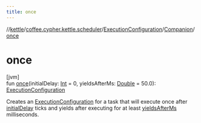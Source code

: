 ```yaml
---
title: once
---
```

//[kettle](../../../../index.html)/[coffee.cypher.kettle.scheduler](../../index.html)/[ExecutionConfiguration](../index.html)/[Companion](index.html)/[once](once.html)



# once



[jvm]\
fun [once](once.html)(initialDelay: [Int](https://kotlinlang.org/api/latest/jvm/stdlib/kotlin/-int/index.html) = 0, yieldsAfterMs: [Double](https://kotlinlang.org/api/latest/jvm/stdlib/kotlin/-double/index.html) = 50.0): [ExecutionConfiguration](../index.html)



Creates an [ExecutionConfiguration](../index.html) for a task that will execute once after [initialDelay](once.html) ticks and yields after executing for at least [yieldsAfterMs](once.html) milliseconds.




